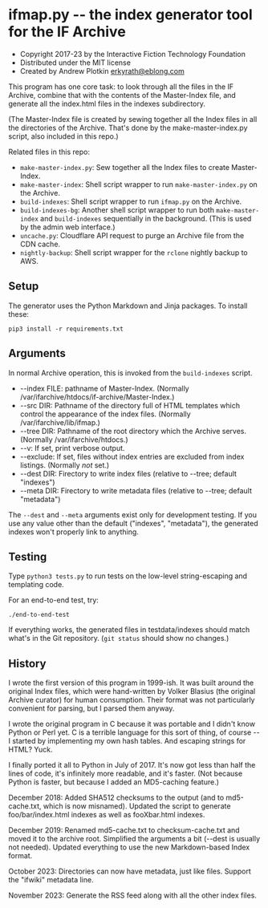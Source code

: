 # ifmap.py -- the index generator tool for the IF Archive

- Copyright 2017-23 by the Interactive Fiction Technology Foundation
- Distributed under the MIT license
- Created by Andrew Plotkin <erkyrath@eblong.com>

This program has one core task: to look through all the files in the IF Archive, combine that with the contents of the Master-Index file, and generate all the index.html files in the indexes subdirectory.

(The Master-Index file is created by sewing together all the Index files in all the directories of the Archive. That's done by the make-master-index.py script, also included in this repo.)

Related files in this repo:

- `make-master-index.py`: Sew together all the Index files to create Master-Index.
- `make-master-index`: Shell script wrapper to run `make-master-index.py` on the Archive.
- `build-indexes`: Shell script wrapper to run `ifmap.py` on the Archive.
- `build-indexes-bg`: Another shell script wrapper to run both `make-master-index` and `build-indexes` sequentially in the background. (This is used by the admin web interface.)
- `uncache.py`: Cloudflare API request to purge an Archive file from the CDN cache.
- `nightly-backup`: Shell script wrapper for the `rclone` nightly backup to AWS.

## Setup

The generator uses the Python Markdown and Jinja packages. To install these:

```
pip3 install -r requirements.txt
```

## Arguments

In normal Archive operation, this is invoked from the `build-indexes` script.

- --index FILE: pathname of Master-Index. (Normally /var/ifarchive/htdocs/if-archive/Master-Index.)
- --src DIR: Pathname of the directory full of HTML templates which control the appearance of the index files. (Normally /var/ifarchive/lib/ifmap.)
- --tree DIR: Pathname of the root directory which the Archive serves. (Normally /var/ifarchive/htdocs.)
- --v: If set, print verbose output.
- --exclude: If set, files without index entries are excluded from index listings. (Normally *not* set.)
- --dest DIR: Firectory to write index files (relative to --tree; default "indexes")
- --meta DIR: Firectory to write metadata files (relative to --tree; default "metadata")

The `--dest` and `--meta` arguments exist only for development testing. If you use any value other than the default ("indexes", "metadata"), the generated indexes won't properly link to anything.

## Testing

Type `python3 tests.py` to run tests on the low-level string-escaping and templating code.

For an end-to-end test, try:

    ./end-to-end-test

If everything works, the generated files in testdata/indexes should match what's in the Git repository. (`git status` should show no changes.)

## History

I wrote the first version of this program in 1999-ish. It was built around the original Index files, which were hand-written by Volker Blasius (the original Archive curator) for human consumption. Their format was not particularly convenient for parsing, but I parsed them anyway.

I wrote the original program in C because it was portable and I didn't know Python or Perl yet. C is a terrible language for this sort of thing, of course -- I started by implementing my own hash tables. And escaping strings for HTML? Yuck.

I finally ported it all to Python in July of 2017. It's now got less than half the lines of code, it's infinitely more readable, and it's faster. (Not because Python is faster, but because I added an MD5-caching feature.)

December 2018: Added SHA512 checksums to the output (and to md5-cache.txt, which is now misnamed). Updated the script to generate foo/bar/index.html indexes as well as fooXbar.html indexes.

December 2019: Renamed md5-cache.txt to checksum-cache.txt and moved it to the archive root. Simplified the arguments a bit (--dest is usually not needed). Updated everything to use the new Markdown-based Index format.

October 2023: Directories can now have metadata, just like files. Support the "ifwiki" metadata line.

November 2023: Generate the RSS feed along with all the other index files.

